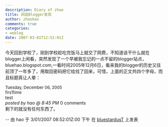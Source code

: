 ```yaml
---
description: Diary of zhao
title: 闲逛Blogger发现
author: zhaohao
comments: true
categories:
- weblog
date: 2007-03-01T12:52:01Z
---
```


今天回到学校了，刚到学校趁吃完饭马上就交了网费，不知道该干什么就在blogger上闲看，突然发现了一个早被我忘记的一点不留的blogger站点，bluehao.blogspot.com,一看时间2005年12月6日，看来我的blogger的历史又往前顶了一年多了，用取回密码把它给找了回来，可惜，上面的正文共四个字母，而且标题真让人晕：   
<div><span style="font-size: small;">Tuesday, December 06, 2005</span></div>
<div><span style="font-size: small;">firsTtime </span></div>
<div>test</div>
<div>
<div><em>posted by hao @ <a title="about:blank">8:45 PM</a></em> <a title="about:blank">0 comments</a></div>
<div>剩下的就没有任何东西了。</div>

--
由 hao 于 3/01/2007 08:52:01Z:00 下午 在 <a href="http://haov.blogspot.com/2007/03/blogger.html"> bluestardusT</a> 上发表</div>
